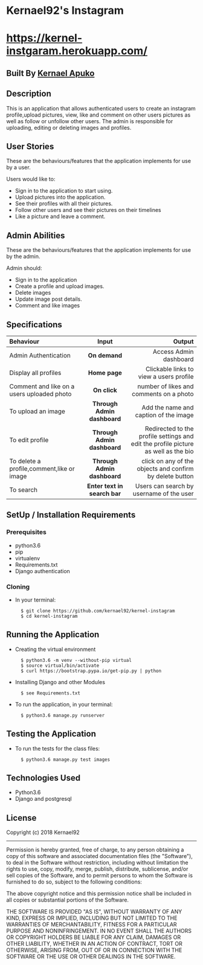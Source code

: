 # Kernael92's Instagram
# https://kernel-instgaram.herokuapp.com/



## Built By [Kernael Apuko](https://github.com/kernael92/)

## Description
This is an application that allows authenticated users to create an instagram profile,upload pictures, view, like and comment on other users pictures as well as follow or unfollow other users. The admin is responsible for uploading, editing or deleting images and profiles.

## User Stories
These are the behaviours/features that the application implements for use by a user.

Users would like to:
* Sign in to the application to start using.
* Upload pictures into the application.
* See their profiles with all their pictures.
* Follow other users and see their pictures on their timelines
* Like a picture and leave a comment.

## Admin Abilities
These are the behaviours/features that the application implements for use by the admin.

Admin should:
* Sign in to the application
* Create a profile and upload images.
* Delete images
* Update image post details.
* Comment and like images


## Specifications
| Behaviour | Input | Output |
| :---------------- | :---------------: | ------------------: |
| Admin Authentication | **On demand** | Access Admin dashboard |
| Display all profiles | **Home page** | Clickable links to view a users profile |
| Comment and like on a users uploaded photo| **On  click** | number of likes and comments on a photo|
| To upload an image  | **Through Admin dashboard** | Add the name and caption of the image|
| To edit profile | **Through Admin dashboard** | Redirected to the  profile settings and edit the profile picture as well as the bio|
| To delete a profile,comment,like or image  | **Through Admin dashboard** | click on any of the  objects and confirm by delete button|
| To search  | **Enter text in search bar** | Users can search by username of the user|


## SetUp / Installation Requirements
### Prerequisites
* python3.6
* pip
* virtualenv
* Requirements.txt
* Django authentication

### Cloning
* In your terminal:

        $ git clone https://github.com/kernael92/kernel-instagram
        $ cd kernel-instagram

## Running the Application
* Creating the virtual environment

        $ python3.6 -m venv --without-pip virtual
        $ source virtual/bin/activate
        $ curl https://bootstrap.pypa.io/get-pip.py | python

* Installing Django and other Modules

        $ see Requirements.txt

* To run the application, in your terminal:

        $ python3.6 manage.py runserver

## Testing the Application
* To run the tests for the class files:

        $ python3.6 manage.py test images

## Technologies Used
* Python3.6
* Django and postgresql

## License

Copyright (c) 2018 Kernael92

------------

Permission is hereby granted, free of charge, to any person obtaining a copy of this software and associated documentation files (the "Software"), to deal in the Software without restriction, including without limitation the rights to use, copy, modify, merge, publish, distribute, sublicense, and/or sell copies of the Software, and to permit persons to whom the Software is furnished to do so, subject to the following conditions:

The above copyright notice and this permission notice shall be included in all copies or substantial portions of the Software.

THE SOFTWARE IS PROVIDED "AS IS", WITHOUT WARRANTY OF ANY KIND, EXPRESS OR IMPLIED, INCLUDING BUT NOT LIMITED TO THE WARRANTIES OF MERCHANTABILITY, FITNESS FOR A PARTICULAR PURPOSE AND NONINFRINGEMENT. IN NO EVENT SHALL THE AUTHORS OR COPYRIGHT HOLDERS BE LIABLE FOR ANY CLAIM, DAMAGES OR OTHER LIABILITY, WHETHER IN AN ACTION OF CONTRACT, TORT OR OTHERWISE, ARISING FROM, OUT OF OR IN CONNECTION WITH THE SOFTWARE OR THE USE OR OTHER DEALINGS IN THE SOFTWARE.

